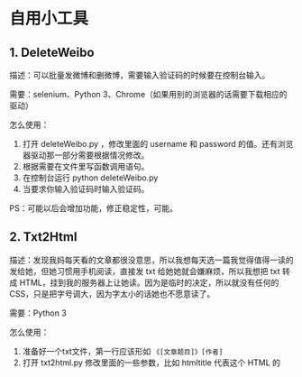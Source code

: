 # 自用小工具
## 1. DeleteWeibo
描述：可以批量发微博和删微博，需要输入验证码的时候要在控制台输入。

需要：selenium、Python 3、Chrome（如果用别的浏览器的话需要下载相应的驱动）

怎么使用：
1. 打开 deleteWeibo.py ，修改里面的 username 和 password 的值。还有浏览器驱动那一部分需要根据情况修改。
2. 根据需要在文件里写函数调用语句。
2. 在控制台运行 python deleteWeibo.py
3. 当要求你输入验证码时输入验证码。

PS：可能以后会增加功能，修正稳定性，可能。
## 2. Txt2Html
描述：发现我妈每天看的文章都很没意思，所以我想每天选一篇我觉得值得一读的发给她，但她习惯用手机阅读，直接发 txt 给她她就会嫌麻烦，所以我想把 txt 转成 HTML，挂到我的服务器上让她读。因为是临时的决定，所以就没有任何的 CSS，只是把字号调大，因为字太小的话她也不愿意读了。

需要：Python 3

怎么使用：
1. 准备好一个txt文件，第一行应该形如 `《[文章题目]》[作者]`
2. 打开 txt2html.py 修改里面的一些参数，比如 htmltitle 代表这个 HTML 的 <title>。
3.  `python txt2html.py [txt文件]` 
4. 检查生成的 HTML 文件，文件名为文章标题。

PS：可能以后会增加好看的样式，可能。
